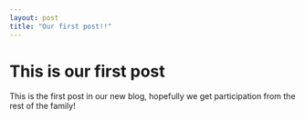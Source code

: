 ```yaml
---
layout: post
title: "Our first post!!"
---
```


# This is our first post

This is the first post in our new blog, hopefully we get participation from the rest of the family!
